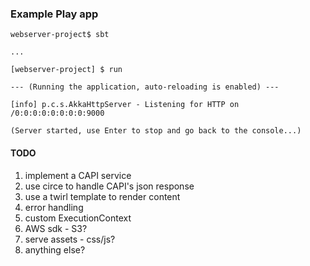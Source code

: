 ### Example Play app

```
webserver-project$ sbt

...

[webserver-project] $ run

--- (Running the application, auto-reloading is enabled) ---

[info] p.c.s.AkkaHttpServer - Listening for HTTP on /0:0:0:0:0:0:0:0:9000

(Server started, use Enter to stop and go back to the console...)
```

#### TODO
1. implement a CAPI service
2. use circe to handle CAPI's json response
3. use a twirl template to render content
4. error handling
5. custom ExecutionContext
6. AWS sdk - S3?
7. serve assets - css/js?
8. anything else?
